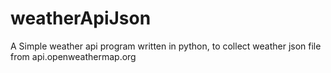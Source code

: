 # weatherApiJson
A Simple weather api program written in python, to collect weather json file from api.openweathermap.org 
